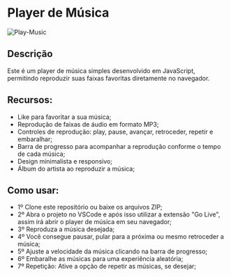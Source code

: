 # Player de Música

![Play-Music](/Player%20de%20Música.jpeg)

## Descrição 

Este é um player de música simples desenvolvido em JavaScript, permitindo reproduzir suas faixas favoritas diretamente no navegador.

## Recursos:

- Like para favoritar a sua música;
- Reprodução de faixas de áudio em formato MP3;
- Controles de reprodução: play, pause, avançar, retroceder, repetir e embaralhar;
- Barra de progresso para acompanhar a reprodução conforme o tempo de cada música;
- Design minimalista e responsivo;
- Álbum do artista ao reproduzir a música;

## Como usar:

- 1º Clone este repositório ou baixe os arquivos ZIP;
- 2º Abra o projeto no VSCode e após isso utilizar a extensão "Go Live", assim irá abrir o player de música em seu navegador;
- 3º Reproduza a música desejada;
- 4º Você consegue pausar, pular para a próxima ou mesmo retroceder a música;
- 5º Ajuste a velocidade da música clicando na barra de progresso;
- 6º Embaralhe as músicas para uma experiência aleatória;
- 7º Repetição: Ative a opção de repetir as músicas, se desejar;
